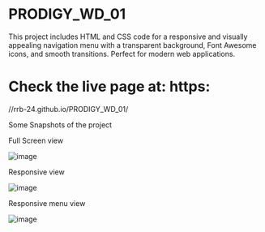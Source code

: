 # PRODIGY_WD_01
This project includes HTML and CSS code for a responsive and visually appealing navigation menu with a transparent background, Font Awesome icons, and smooth transitions. Perfect for modern web applications.

# Check the live page at: https:

//rrb-24.github.io/PRODIGY_WD_01/



Some Snapshots of the project

Full Screen view

![image](https://github.com/rrb-24/PRODIGY_WD_01/assets/81871812/56e07b04-f119-48f8-abdd-a38fa2f3e97a)


Responsive view

![image](https://github.com/rrb-24/PRODIGY_WD_01/assets/81871812/8d129cf6-c5da-4389-8012-07127621087e)


Responsive menu view

![image](https://github.com/rrb-24/PRODIGY_WD_01/assets/81871812/64bc234a-bd4c-475e-99f6-02037ddea93e)


